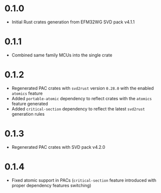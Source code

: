 # 0.1.0

- Initial Rust crates generation from EFM32WG SVD pack v4.1.1

# 0.1.1

- Combined same family MCUs into the single crate

# 0.1.2

- Regenerated PAC crates with `svd2rust` version `0.28.0` with the enabled `atomics` feature
- Added `portable-atomic` dependency to reflect crates with the `atomics` feature generated
- Added `critical-section` dependency to reflect the latest `svd2rust` generation rules

# 0.1.3

- Regenerated PAC crates with SVD pack v4.2.0

# 0.1.4

- Fixed atomic support in PACs (`critical-section` feature introduced with proper dependency features switching)
